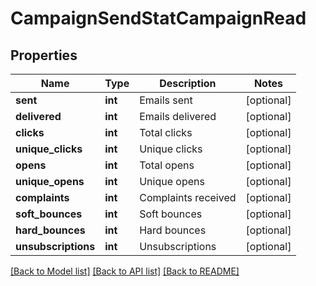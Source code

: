 # CampaignSendStatCampaignRead

## Properties
Name | Type | Description | Notes
------------ | ------------- | ------------- | -------------
**sent** | **int** | Emails sent | [optional] 
**delivered** | **int** | Emails delivered | [optional] 
**clicks** | **int** | Total clicks | [optional] 
**unique_clicks** | **int** | Unique clicks | [optional] 
**opens** | **int** | Total opens | [optional] 
**unique_opens** | **int** | Unique opens | [optional] 
**complaints** | **int** | Complaints received | [optional] 
**soft_bounces** | **int** | Soft bounces | [optional] 
**hard_bounces** | **int** | Hard bounces | [optional] 
**unsubscriptions** | **int** | Unsubscriptions | [optional] 

[[Back to Model list]](../../README.md#documentation-for-models) [[Back to API list]](../../README.md#documentation-for-api-endpoints) [[Back to README]](../../README.md)

